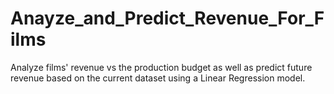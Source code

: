 # Anayze_and_Predict_Revenue_For_Films
Analyze films' revenue vs the production budget as well as predict future revenue based on the current dataset using a Linear Regression model.
